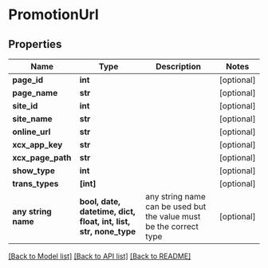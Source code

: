# PromotionUrl


## Properties
Name | Type | Description | Notes
------------ | ------------- | ------------- | -------------
**page_id** | **int** |  | [optional] 
**page_name** | **str** |  | [optional] 
**site_id** | **int** |  | [optional] 
**site_name** | **str** |  | [optional] 
**online_url** | **str** |  | [optional] 
**xcx_app_key** | **str** |  | [optional] 
**xcx_page_path** | **str** |  | [optional] 
**show_type** | **int** |  | [optional] 
**trans_types** | **[int]** |  | [optional] 
**any string name** | **bool, date, datetime, dict, float, int, list, str, none_type** | any string name can be used but the value must be the correct type | [optional]

[[Back to Model list]](../README.md#documentation-for-models) [[Back to API list]](../README.md#documentation-for-api-endpoints) [[Back to README]](../README.md)


